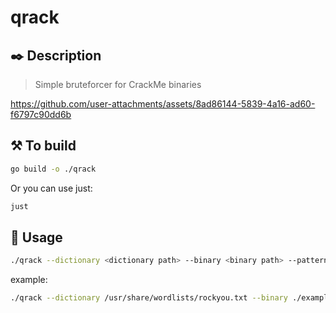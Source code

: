 # qrack

## ✒️ Description

> Simple bruteforcer for CrackMe binaries

https://github.com/user-attachments/assets/8ad86144-5839-4a16-ad60-f6797c90dd6b

## ⚒️ To build

```sh
go build -o ./qrack
```

Or you can use just:

```sh
just
```

## 📖 Usage

```sh
./qrack --dictionary <dictionary path> --binary <binary path> --pattern <flag pattern>
```

example:

```sh
./qrack --dictionary /usr/share/wordlists/rockyou.txt --binary ./example_crackme/test_crackme --pattern "Password"
```

